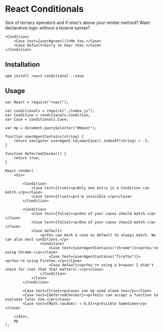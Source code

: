 # React Conditionals

Sick of ternary operators and if-else's above your render method? Want declarative logic without a bizarre syntax?

    <Condition>
        <Case test={userAgrees()}>Me too.</Case>
        <Case default>Sorry to hear that.</Case>
    </Condition>

## Installation

`npm install react-conditional --save`

## Usage

    var React = require("react");

    var conditionals = require("./index.js");
    var Condition = conditionals.Condition;
    var Case = conditionals.Case;

    var mp = document.querySelector("#mount");

    function userAgentContains(string) {
        return navigator.userAgent.toLowerCase().indexOf(string) > -1;
    }

    function deferredChecker() {
        return true;
    }

    React.render(
        <div>

            <Condition>
                <Case test={true}><p>Only one entry in a Condition can match.</p></Case>
                <Case test={true}><p>I'm invisible.</p></Case>
            </Condition>

            <Condition>
                <Case test={false}><p>One of your cases should match.</p></Case>
                <Case test={false}><p>One of your cases should match.</p></Case>
                <Case default>
                    <p>You can mark a case as default to always match. We can also nest conditions.</p>
                    <Condition>
                        <Case test={userAgentContains("chrome")}><p>You're using Chrome.</p></Case>
                        <Case test={userAgentContains("firefox")}><p>You're using Firefox.</p></Case>
                        <Case default><p>You're using a browser I didn't check for (not that that matters).</p></Case>
                    </Condition>
                </Case>
            </Condition>

            <Case test={true}><p>Cases can be used alone too</p></Case>
            <Case test={deferredChecker}><p>Tests can accept a function to evaluate later too.</p></Case>
            <Case test={Math.random() < 0.5}><p>Visible Sometimes</p></Case>

        </div>,
        mp
    );
